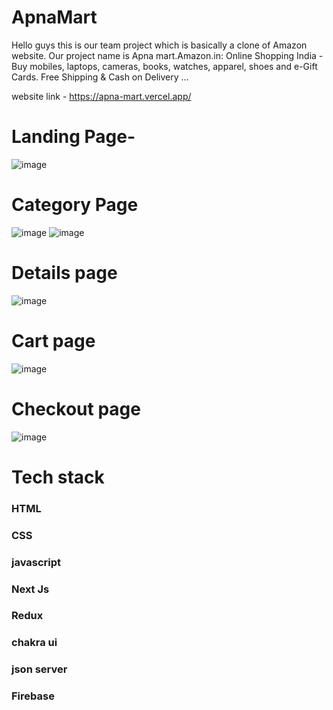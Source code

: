 # ApnaMart
Hello guys this is our team project which is basically a clone of Amazon website. Our project name is Apna mart.Amazon.in: Online Shopping India - Buy mobiles, laptops, cameras, books, watches, apparel, shoes and e-Gift Cards. Free Shipping & Cash on Delivery ...



website link - https://apna-mart.vercel.app/



<h1>Landing Page-</h1> 

![image](https://user-images.githubusercontent.com/112796001/218478151-3d5cc131-5526-42a8-b0b7-d260cc28b3cb.png)


<h1>Category Page</h1>

![image](https://user-images.githubusercontent.com/112796001/218477433-1d34670f-57bc-49fb-accf-de2135a80709.png)
![image](https://user-images.githubusercontent.com/112796001/218477832-f28a6425-abe0-49db-8ec6-b83a6db6a200.png)


<h1>Details page</h1>

![image](https://user-images.githubusercontent.com/112796001/218477333-97cc3df7-24cb-4124-8b5b-831c3d2fd76e.png)


<h1>Cart page</h1>

![image](https://user-images.githubusercontent.com/112796001/218477289-c5d0cf39-488a-45c0-a3af-d44bd86b5499.png)


<h1>Checkout page</h1>

![image](https://user-images.githubusercontent.com/112796001/218477264-f584c146-8ed8-4d8c-af98-e36983724544.png)


<h1>Tech stack</h1>

<h3>HTML</h3>
<h3>CSS</h3>
<h3>javascript</h3>
<h3>Next Js</h3>
<h3>Redux</h3>
<h3>chakra ui</h3>
<h3>json server</h3>
<h3>Firebase</h3>

